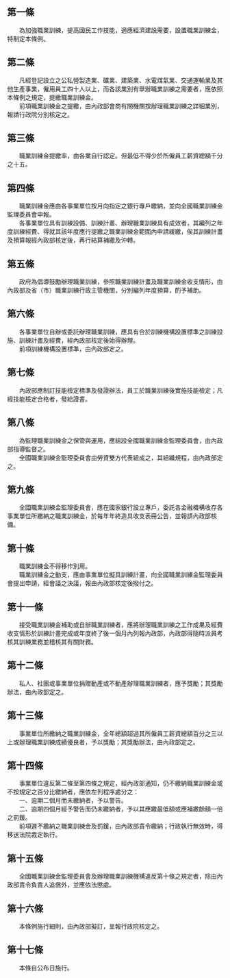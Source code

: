 第一條 
-------
　　為加強職業訓練，提高國民工作技能，適應經濟建設需要，設置職業訓練金，特制定本條例。  


第二條 
-------
　　凡經登記設立之公私營製造業、礦業、建築業、水電煤氣業、交通運輸業及其他生產事業，僱用員工四十人以上，而各該業別有舉辦職業訓練之需要者，應依照本條例之規定，提繳職業訓練金。  
　　前項職業訓練金之提繳，由內政部會商有關機關按辦理職業訓練之詳細業別，報請行政院分別核定之。  


第三條 
-------
　　職業訓練金提繳率，由各業自行認定。但最低不得少於所僱員工薪資總額千分之十五。  


第四條 
-------
　　職業訓練金應由各事業單位按月向指定之銀行專戶繳納，並向全國職業訓練金監理委員會申報。  
　　各事業單位具有訓練設備、訓練計畫、辦理職業訓練具有成效者，其編列之年度訓練經費、得就其該年度應行提繳之職業訓練金範圍內申請緩繳，俟其訓練計畫及預算報經內政部核定後，再行結算補繳及沖轉。  


第五條 
-------
　　政府為倡導鼓勵辦理職業訓練，參照職業訓練計畫及職業訓練金收支情形，由內政部及省（市）職業訓練行政主管機關，分別編列年度預算，酌予補助。  


第六條 
-------
　　各事業單位自辦或委託辦理職業訓練，應具有合於訓練機構設置標準之訓練設施、訓練計畫及經費，經內政部核定後始得辦理。  
　　前項訓練機構設置標準，由內政部定之。  


第七條 
-------
　　內政部應制訂技能檢定標準及發證辦法，員工於職業訓練後實施技能檢定；凡經技能檢定合格者，發給證書。  


第八條 
-------
　　為監理職業訓練金之保管與運用，應組設全國職業訓練金監理委員會，由內政部指導監督之。  
　　全國職業訓練金監理委員會由勞資雙方代表組成之，其組織規程，由內政部定之。  


第九條 
-------
　　全國職業訓練金監理委員會，應在國家銀行設立專戶，委託各金融機構收存各事業單位所繳納之職業訓練金，於每年年終造具收支表冊公告，並報請內政部核備。  


第十條 
-------
　　職業訓練金不得移作別用。  
　　職業訓練金之動支，應由事業單位擬具訓練計畫，向全國職業訓練金監理委員會提出申請，經會議之決議，報由內政部核定後撥付之。  


第十一條 
---------
　　接受職業訓練金補助或自辦職業訓練者，應將辦理職業訓練之工作成果及經費收支情形於訓練計畫完成或年度終了後一個月內列報內政部，內政部得隨時派員考核其訓練業務並稽核其有關財務。  


第十二條 
---------
　　私人、社團或事業單位捐贈動產或不動產辦理職業訓練者，應予獎勵；其獎勵辦法，由內政部定之。  


第十三條 
---------
　　事業單位所繳納之職業訓練金，全年總額超過其所僱員工薪資總額百分之三以上或辦理職業訓練成績優良者，予以獎勵；其獎勵辦法，由內政部定之。  


第十四條 
---------
　　事業單位違反第二條至第四條之規定，經內政部通知，仍不繳納職業訓練金或不按規定之百分比繳納者，應依左列程序處分之：  
　　一、逾期二個月而未繳納者，予以警告。  
　　二、逾期四個月經予警告而仍未繳納者，予以其應繳最低額或應補繳餘額一倍之罰鍰。  
　　前項遲不繳納之職業訓練金及罰鍰，由內政部責令繳納；行政執行無效時，得移送法院裁定執行。  


第十五條 
---------
　　全國職業訓練金監理委員會及辦理職業訓練機構違反第十條之規定者，除由內政部責令負責人追償外，並應依法懲處。  


第十六條 
---------
　　本條例施行細則，由內政部擬訂，呈報行政院核定之。  


第十七條 
---------
　　本條自公布日施行。